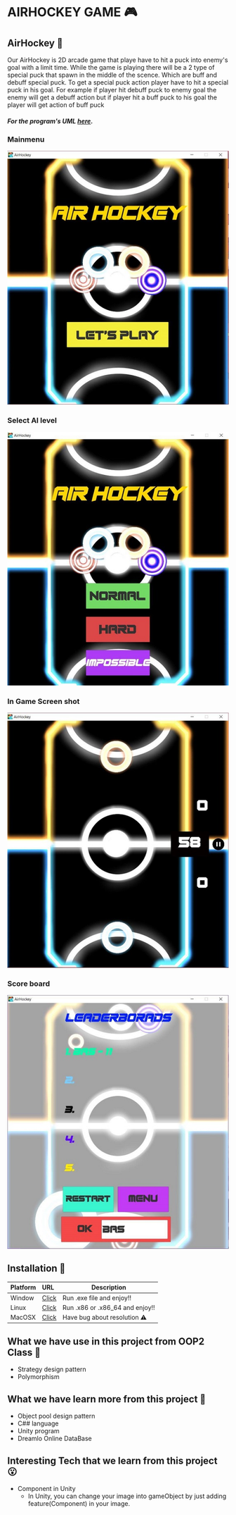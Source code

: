 # AIRHOCKEY GAME :video_game:
## AirHockey :milky_way:

Our AirHockey is 2D arcade game that playe have to hit a puck into enemy's goal with a limit time. While the game is playing there will be a 2 type of special puck that spawn in the middle of the scence. Which are buff and debuff special puck. To get a special puck action player have to hit a special puck in his goal. For example if player hit debuff puck to enemy goal the enemy will get a debuff action but if player hit a buff puck to his goal the player will get action of buff puck

##### For the program's UML [here](https://drive.google.com/file/d/1IDuIlmwj7wHP3FxDT8Iok7lnlQzWYss1/view?usp=sharing).

### Mainmenu  
![Alt text](Assets/SampleUI/main.jpg)
### Select AI level    
![Alt text](Assets/SampleUI/LevelSelect.jpg)
### In Game Screen shot
![Alt text](Assets/SampleUI/InGame.jpg)
### Score board
![Alt text](Assets/SampleUI/DataBase.jpg)

## Installation :paperclip:
| Platform     | URL              | Description   |
|:-------------|:-----------------|-----------------|
| Window       |    [Click](https://github.com/BasPasut/AirHockey/tree/master/Build/Window/x86) | Run .exe file and enjoy!!           |
| Linux        |    [Click](https://github.com/BasPasut/AirHockey/tree/master/Build/Linux/x86)  | Run .x86 or .x86_64 and enjoy!!     |
| MacOSX       |    [Click](https://github.com/BasPasut/AirHockey/tree/master/Build/Mac/x86)    | Have bug about resolution :warning: |

## What we have use in this project from OOP2 Class :orange_book:

- Strategy design pattern
- Polymorphism

## What we have learn more from this project :ledger:

- Object pool design pattern
- C## language
- Unity program
- Dreamlo Online DataBase

## Interesting Tech that we learn from this project :open_mouth:

- Component in Unity
  - In Unity, you can change your image into gameObject by just adding feature(Component) in your image.
